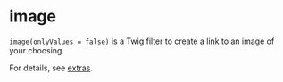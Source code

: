 # image

`image(onlyValues = false)` is a Twig filter to create a link to an image of your choosing.

For details, see [extras](/5.0/twig-components/extras).
